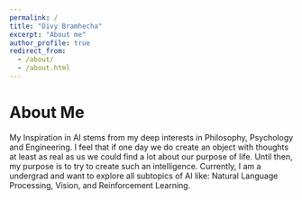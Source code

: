 ```yaml
---
permalink: /
title: "Divy Bramhecha"
excerpt: "About me"
author_profile: true
redirect_from: 
  - /about/
  - /about.html
---
```


About Me
======

My Inspiration in AI stems from my deep interests in Philosophy,
Psychology and Engineering. I feel that if one day we do create an
object with thoughts at least as real as us we could find a lot about
our purpose of life. Until then, my purpose is to try to create such an
intelligence. Currently, I am a undergrad and want to explore all
subtopics of AI like: Natural Language Processing, Vision, and
Reinforcement Learning.